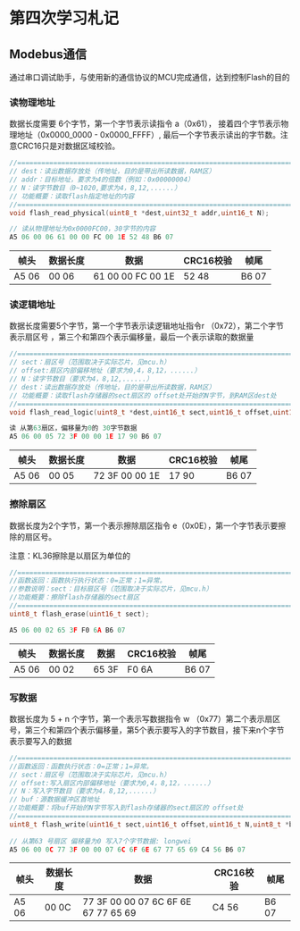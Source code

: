 # 第四次学习札记



## Modebus通信

通过串口调试助手，与使用新的通信协议的MCU完成通信，达到控制Flash的目的

### 读物理地址

数据长度需要 6个字节，第一个字节表示读指令 a（0x61）， 接着四个字节表示物理地址（0x0000_0000 - 0x0000_FFFF）, 最后一个字节表示读出的字节数。注意CRC16只是对数据区域校验。

```c
//======================================================================
// dest：读出数据存放处（传地址，目的是带出所读数据，RAM区）
// addr：目标地址，要求为4的倍数（例如：0x00000004）
// N：读字节数目（0~1020,要求为4，8,12,......）
// 功能概要：读取flash指定地址的内容
//======================================================================
void flash_read_physical(uint8_t *dest,uint32_t addr,uint16_t N);

// 读从物理地址为0x0000FC00，30字节的内容
A5 06 00 06 61 00 00 FC 00 1E 52 48 B6 07
```

| 帧头  | 数据长度 | 数据              | CRC16校验 | 帧尾  |
| ----- | -------- | ----------------- | --------- | ----- |
| A5 06 | 00 06    | 61 00 00 FC 00 1E | 52 48     | B6 07 |



### 读逻辑地址

数据长度需要5个字节，第一个字节表示读逻辑地址指令r （0x72），第二个字节表示扇区号 ，第三个和第四个表示偏移量，最后一个表示读取的数据量

```c
//======================================================================
// sect：扇区号（范围取决于实际芯片，见mcu.h）
// offset:扇区内部偏移地址（要求为0,4，8,12，......）
// N：读字节数目（要求为4，8,12,......）
// dest：读出数据存放处（传地址，目的是带出所读数据，RAM区）
// 功能概要：读取flash存储器的sect扇区的 offset处开始的N字节，到RAM区dest处
//========================================================================
void flash_read_logic(uint8_t *dest,uint16_t sect,uint16_t offset,uint16_t N);

读 从第63扇区，偏移量为0的 30字节数据
A5 06 00 05 72 3F 00 00 1E 17 90 B6 07
```

| 帧头  | 数据长度 | 数据           | CRC16校验 | 帧尾  |
| ----- | -------- | -------------- | --------- | ----- |
| A5 06 | 00 05    | 72 3F 00 00 1E | 17 90     | B6 07 |



### 擦除扇区

数据长度为2个字节，第一个表示擦除扇区指令 e（0x0E），第一个字节表示要擦除的扇区号。

注意：KL36擦除是以扇区为单位的

```c
//======================================================================
//函数返回：函数执行执行状态：0=正常；1=异常。
//参数说明：sect：目标扇区号（范围取决于实际芯片，见mcu.h）
//功能概要：擦除flash存储器的sect扇区
//======================================================================
uint8_t flash_erase(uint16_t sect);

A5 06 00 02 65 3F F0 6A B6 07
```

| 帧头  | 数据长度 | 数据  | CRC16校验 | 帧尾  |
| ----- | -------- | ----- | --------- | ----- |
| A5 06 | 00 02    | 65 3F | F0 6A     | B6 07 |



### 写数据

数据长度为 5 + n 个字节，第一个表示写数据指令 w （0x77）第二个表示扇区号，第三个和第四个表示偏移量，第5个表示要写入的字节数目，接下来n个字节表示要写入的数据

```c
//======================================================================
//函数返回：函数执行状态：0=正常；1=异常。
// sect：扇区号（范围取决于实际芯片，见mcu.h）
// offset:写入扇区内部偏移地址（要求为0,4，8,12，......）
// N：写入字节数目（要求为4，8,12,......）
// buf：源数据缓冲区首地址
//功能概要：将buf开始的N字节写入到flash存储器的sect扇区的 offset处
//======================================================================
uint8_t flash_write(uint16_t sect,uint16_t offset,uint16_t N,uint8_t *buf);
 
// 从第63 号扇区 偏移量为0 写入7个字节数据: longwei
A5 06 00 0C 77 3F 00 00 07 6C 6F 6E 67 77 65 69 C4 56 B6 07
```

| 帧头  | 数据长度 | 数据                                | CRC16校验 | 帧尾  |
| ----- | -------- | ----------------------------------- | --------- | ----- |
| A5 06 | 00 0C    | 77 3F 00 00 07 6C 6F 6E 67 77 65 69 | C4 56     | B6 07 |













